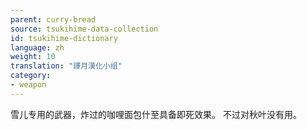 ```yaml
---
parent: curry-bread
source: tsukihime-data-collection
id: tsukihime-dictionary
language: zh
weight: 10
translation: "譯月漢化小组"
category:
- weapon
---
```


雪儿专用的武器，炸过的咖哩面包什至具备即死效果。
不过对秋叶没有用。
